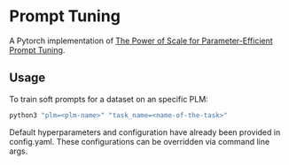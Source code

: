 # Prompt Tuning
A Pytorch implementation of [The Power of Scale for Parameter-Efficient Prompt Tuning](https://arxiv.org/abs/2104.08691v2).

## Usage

To train soft prompts for a dataset on an specific PLM:

```bash
python3 "plm=<plm-name>" "task_name=<name-of-the-task>"
```

Default hyperparameters and configuration have already been provided in config.yaml. These configurations can be overridden via command line args.
